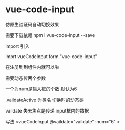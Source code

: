 ﻿# vue-code-input
仿原生验证码自动切换效果

需要下载依赖
npm i vue-code-input --save

import 引入

imprt vueCodeInput form "vue-code-input"


在注册到到组件内就可以啦

需要动态传两个参数

一个为num是输入框的个数 默认为6

.vaildateActive 为类名 切换时的动态类

vaildate 失去焦点是传递 input框内的数据

写法
 <vueCodeInput  @vaildate="vaildate" :num="6" ></vueCodeInput >